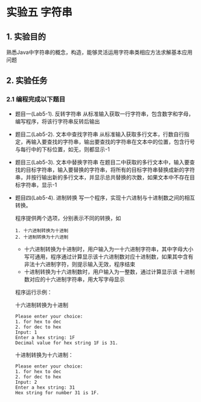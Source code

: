 # 实验五 字符串

## 1. 实验目的

熟悉Java中字符串的概念，构造，能够灵活运用字符串类相应方法求解基本应用问题

## 2. 实验任务

### 2.1 编程完成以下题目

* 题目一(Lab5-1). 反转字符串
  从标准输入获取一行字符串，包含数字和字母，编写程序，将该行字符串反转后输出
  
* 题目二(Lab5-2). 文本中查找字符串
  从标准输入获取多行文本，行数自行指定，再输入要查找的字符串，输出要查找的字符串在文本中的位置，包含行号与每行中的下标位置，如无，则都显示-1
  
* 题目三(Lab5-3). 文本中替换字符串
  在题目二中获取的多行文本中，输入要查找的目标字符串，输入要替换的字符串，将所有的目标字符串替换成新的字符串，并按行输出新的多行文本，并显示总共替换的次数，如果文本中不存在目标字符串，显示-1
  
* 题目四(Lab5-4). 进制转换
  写一个程序，实现十六进制与十进制数之间的相互转换。

  程序提供两个选项，分别表示不同的转换，如

  ```shell
  1. 十六进制转换为十进制
  2. 十进制转换为十六进制
  ```

  - 十六进制转换为十进制时，用户输入为一十六进制字符串，其中字母大小写可通用，程序通过计算显示该十六进制数对应十进制数，如果其中含有非法十六进制字符，则提示输入无效，程序结束
  - 十进制转换为十六进制数时，用户输入为一整数，通过计算显示该 十进制数对应的十六进制字符串，用大写字母显示

  程序运行示例：

  十六进制转换为十进制
  ```shell
  Please enter your choice: 
  1. for hex to dec
  2. for dec to hex
  Input: 1
  Enter a hex string: 1F
  Decimal value for hex string 1F is 31.
  ```

  十进制转换为十六进制：
  
  ```shell
  Please enter your choice: 
  1. for hex to dec
  2. for dec to hex
  Input: 2
  Enter a hex string: 31
  Hex string for number 31 is 1F.
  ```
  
